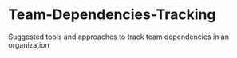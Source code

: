 # Team-Dependencies-Tracking
Suggested tools and approaches to track team dependencies in an organization
